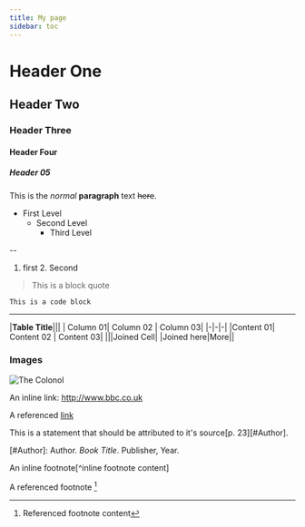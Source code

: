 ```yaml
---
title: My page
sidebar: toc
---
```


Header One
===

Header Two
--
### Header Three
#### Header Four
##### Header 05


This is the *normal* **paragraph** text ~~here~~.


* First Level
	* Second Level
		* Third Level

--

1. first
	2. Second

> This is a block quote

	This is a code block


****


|**Table Title**|||
| Column 01| Column 02 | Column 03|
|-|-|-|
|Content 01| Content 02 | Content 03|
|||Joined Cell|
|Joined here|More||

### Images
![The Colonol](https://davidjrodger.files.wordpress.com/2015/05/marlon-brando-as-us-army-special-forces-colonel-walter-e-kurtz-apocalypse-now-as-based-on-joseph-conrads-heart-of-darkness-the-tyranny-of-corporate-enterprise.jpg")


An inline link: <http://www.bbc.co.uk>

A referenced [link](www.stv.co.uk)


This is a statement that should be attributed to
it's source[p. 23][#Author].

[#Author]: Author. *Book Title*.  Publisher, Year.


An inline footnote[^inline footnote content]

A referenced footnote [^pizza]

[^pizza]: Referenced footnote content
